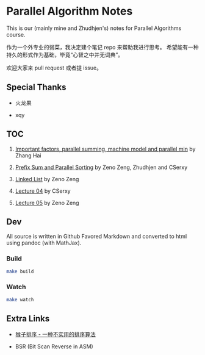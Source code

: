 # Parallel Algorithm Notes

This is our (mainly mine and Zhudhjen's) notes for Parallel Algorithms course.

作为一个外专业的弱菜，我决定建个笔记 repo 来帮助我进行思考。
希望能有一种持久的形式作为基础，毕竟“心智之中并无词典”。

欢迎大家来 pull request 或者提 issue。

## Special Thanks

- 火龙果

- xqy

## TOC

1. [Important factors, parallel summing, machine model and parallel min](http://zenozeng.github.io/parallel-algorithm-notes/dist/01.html) by Zhang Hai

2. [Prefix Sum and Parallel Sorting](http://zenozeng.github.io/parallel-algorithm-notes/dist/02.html) by Zeno Zeng, Zhudhjen and CSerxy

3. [Linked List](http://zenozeng.github.io/parallel-algorithm-notes/dist/03.html) by Zeno Zeng

4. [Lecture 04](http://zenozeng.github.io/parallel-algorithm-notes/dist/04.html) by CSerxy

5. [Lecture 05](http://zenozeng.github.io/parallel-algorithm-notes/dist/05.html) by Zeno Zeng

## Dev

All source is written in Github Favored Markdown and converted to html using pandoc (with MathJax).

### Build

```bash
make build
```

### Watch

```bash
make watch
```

## Extra Links

- [猴子排序 - 一种不实用的排序算法](http://zh.wikipedia.org/wiki/Bogo%E6%8E%92%E5%BA%8F)

- BSR (Bit Scan Reverse in ASM)
